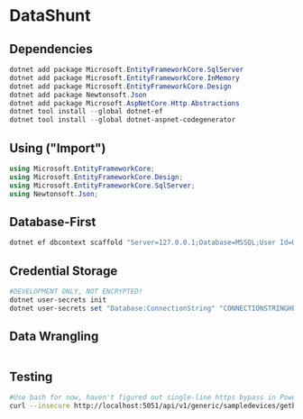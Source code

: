 # DataShunt

## Dependencies

```Powershell
dotnet add package Microsoft.EntityFrameworkCore.SqlServer
dotnet add package Microsoft.EntityFrameworkCore.InMemory
dotnet add package Microsoft.EntityFrameworkCore.Design
dotnet add package Newtonsoft.Json
dotnet add package Microsoft.AspNetCore.Http.Abstractions
dotnet tool install --global dotnet-ef
dotnet tool install --global dotnet-aspnet-codegenerator
```

## Using ("Import")

```C#
using Microsoft.EntityFrameworkCore;
using Microsoft.EntityFrameworkCore.Design;
using Microsoft.EntityFrameworkCore.SqlServer;
using Newtonsoft.Json;
```

## Database-First

```Powershell
dotnet ef dbcontext scaffold "Server=127.0.0.1;Database=MSSQL;User Id=USERID;Password=YOURPASSWORDHERE" Microsoft.EntityFrameworkCore.SqlServer -o Models
```

## Credential Storage

```Powershell
#DEVELOPMENT ONLY, NOT ENCRYPTED!
dotnet user-secrets init
dotnet user-secrets set "Database:ConnectionString" "CONNECTIONSTRINGHERE"
```

## Data Wrangling

```Powershell

```

## Testing

```Bash
#Use bash for now, haven't figured out single-line https bypass in Powershell
curl --insecure http://localhost:5051/api/v1/generic/sampledevices/getbyname/a
```
